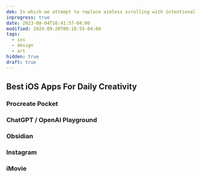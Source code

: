 ```yaml
---
dek: In which we attempt to replace aimless scrolling with intentional creativity
inprogress: true
date: 2023-08-04T16:41:57-04:00
modified: 2024-09-20T00:18:55-04:00
tags:
  - ios
  - design
  - art
hidden: true
draft: true
---
```

## Best iOS Apps For Daily Creativity

### Procreate Pocket

### ChatGPT / OpenAI Playground

### Obsidian

### Instagram

### iMovie
